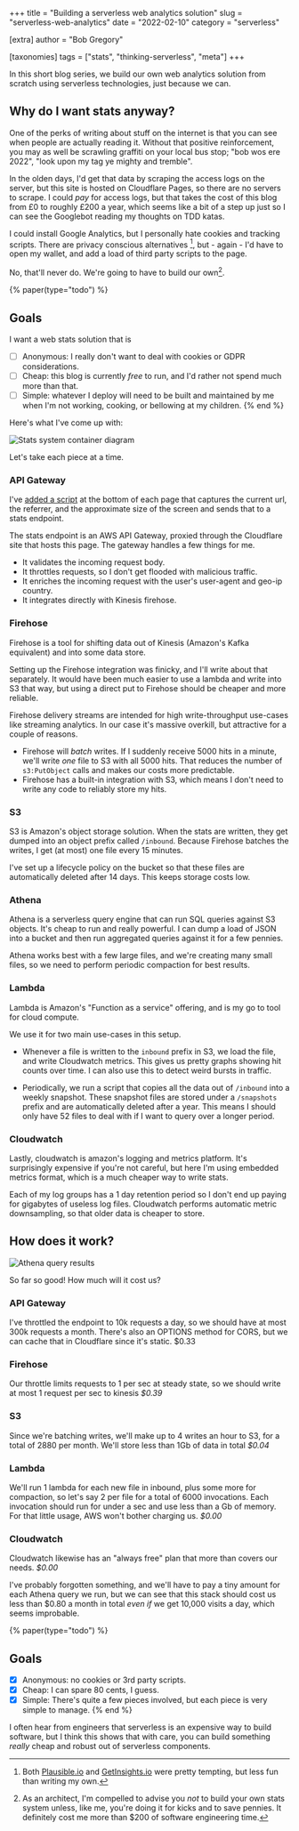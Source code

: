 +++
title = "Building a serverless web analytics solution"
slug = "serverless-web-analytics"
date = "2022-02-10"
category = "serverless"

[extra]
author = "Bob Gregory"

[taxonomies]
tags = ["stats", "thinking-serverless", "meta"]
+++

In this short blog series, we build our own web analytics solution from scratch using serverless technologies, just because we can. 

<!-- more -->

## Why do I want stats anyway?

One of the perks of writing about stuff on the internet is that you can see when people are actually reading it. Without that positive reinforcement, you may as well be scrawling graffiti on your local bus stop; "bob wos ere 2022", "look upon my tag ye mighty and tremble".

In the olden days, I'd get that data by scraping the access logs on the server, but this site is hosted on Cloudflare Pages, so there are no servers to scrape. I could *pay* for access logs, but that takes the cost of this blog from £0 to roughly £200 a year, which seems like a bit of a step up just so I can see the Googlebot reading my thoughts on TDD katas.

I could install Google Analytics, but I personally hate cookies and tracking scripts. There are privacy conscious alternatives [^1], but - again - I'd have to open my wallet, and add a load of third party scripts to the page.

No, that'll never do. We're going to have to build our own[^2].



{% paper(type="todo") %}
## Goals

I want a web stats solution that is

- [ ] Anonymous: I really don't want to deal with cookies or GDPR considerations.
- [ ] Cheap: this blog is currently _free_ to run, and I'd rather not spend much more than that.
- [ ] Simple: whatever I deploy will need to be built and maintained by me when I'm not working, cooking, or bellowing at my children.
{% end %}

Here's what I've come up with:

![Stats system container diagram](architecture.png)

Let's take each piece at a time.

### API Gateway

I've [added a script](https://github.com/bobthemighty/codefiend-site/blob/9b6091a68d793cb6ab973520825a707a0adeb249/templates/index.html#L107) at the bottom of each page that captures the current url, the referrer, and the approximate size of the screen and sends that to a stats endpoint.

The stats endpoint is an AWS API Gateway, proxied through the Cloudflare site that hosts this page. The gateway handles a few things for me.

* It validates the incoming request body.
* It throttles requests, so I don't get flooded with malicious traffic.
* It enriches the incoming request with the user's user-agent and geo-ip country.
* It integrates directly with Kinesis firehose.


### Firehose

Firehose is a tool for shifting data out of Kinesis (Amazon's Kafka equivalent) and into some data store.

Setting up the Firehose integration was finicky, and I'll write about that separately. It would have been much easier to use a lambda and write into S3 that way, but using a direct put to Firehose should be cheaper and more reliable.

Firehose delivery streams are intended for high write-throughput use-cases like streaming analytics. In our case it's massive overkill, but attractive for a couple of reasons.

* Firehose will _batch_ writes. If I suddenly receive 5000 hits in a minute, we'll write _one_ file to S3 with all 5000 hits. That reduces the number of `s3:PutObject` calls and makes our costs more predictable.
* Firehose has a built-in integration with S3, which means I don't need to write any code to reliably store my hits.

### S3

S3 is Amazon's object storage solution. When the stats are written, they get dumped into an object prefix called `/inbound`. Because Firehose batches the writes, I get (at most) one file every 15 minutes. 

I've set up a lifecycle policy on the bucket so that these files are automatically deleted after 14 days. This keeps storage costs low.

### Athena

Athena is a serverless query engine that can run SQL queries against S3 objects. It's cheap to run and really powerful. I can dump a load of JSON into a bucket and then run aggregated queries against it for a few pennies.

Athena works best with a few large files, and we're creating many small files, so we need to perform periodic compaction for best results.

### Lambda

Lambda is Amazon's "Function as a service" offering, and is my go to tool for cloud compute.

We use it for two main use-cases in this setup.

* Whenever a file is written to the `inbound` prefix in S3, we load the file, and write Cloudwatch metrics. This gives us pretty graphs showing hit counts over time. I can also use this to detect weird bursts in traffic.

* Periodically, we run a script that copies all the data out of `/inbound` into a weekly snapshot. These snapshot files are stored under a `/snapshots` prefix and are automatically deleted after a year. This means I should only have 52 files to deal with if I want to query over a longer period.

### Cloudwatch

Lastly, cloudwatch is amazon's logging and metrics platform. It's surprisingly expensive if you're not careful, but here I'm using embedded metrics format, which is a much cheaper way to write stats.

Each of my log groups has a 1 day retention period so I don't end up paying for gigabytes of useless log files. Cloudwatch performs automatic metric downsampling, so that older data is cheaper to store.

## How does it work?

![Athena query results](query-result.png)

So far so good! How much will it cost us?

### API Gateway
I've throttled the endpoint to 10k requests a day, so we should have at most 300k requests a month. There's also an OPTIONS method for CORS, but we can cache that in Cloudflare since it's static.  $0.33 

### Firehose

Our throttle limits requests to 1 per sec at steady state, so we should write at most 1 request per sec to kinesis *$0.39*

### S3

Since we're batching writes, we'll make up to 4 writes an hour to S3, for a total of 2880 per month. We'll store less than 1Gb of data in total  *$0.04* 

### Lambda
We'll run 1 lambda for each new file in inbound, plus some more for compaction, so let's say 2 per file for a total of 6000 invocations. Each invocation should run for under a sec and use less than a Gb of memory. For that little usage, AWS won't bother charging us.  *$0.00* 

### Cloudwatch

Cloudwatch likewise has an "always free" plan that more than covers our needs. *$0.00*

I've probably forgotten something, and we'll have to pay a tiny amount for each Athena query we run, but we can see that this stack should cost us less than $0.80 a month in total *even if* we get 10,000 visits a day, which seems improbable.



{% paper(type="todo") %}
## Goals

- [x] Anonymous: no cookies or 3rd party scripts.
- [x] Cheap: I can spare 80 cents, I guess.
- [x] Simple: There's quite a few pieces involved, but each piece is very simple to manage.
{% end %}

I often hear from engineers that serverless is an expensive way to build software, but I think this shows that with care, you can build something _really_ cheap and robust out of serverless components.

[^1]: Both [Plausible.io](https://plausible.io) and [GetInsights.io](https://getinsights.io) were pretty tempting, but less fun than writing my own.

[^2]: As an architect, I'm compelled to advise you _not_ to build your own stats system unless, like me, you're doing it for kicks and to save pennies. It definitely cost me more than $200 of software engineering time.
